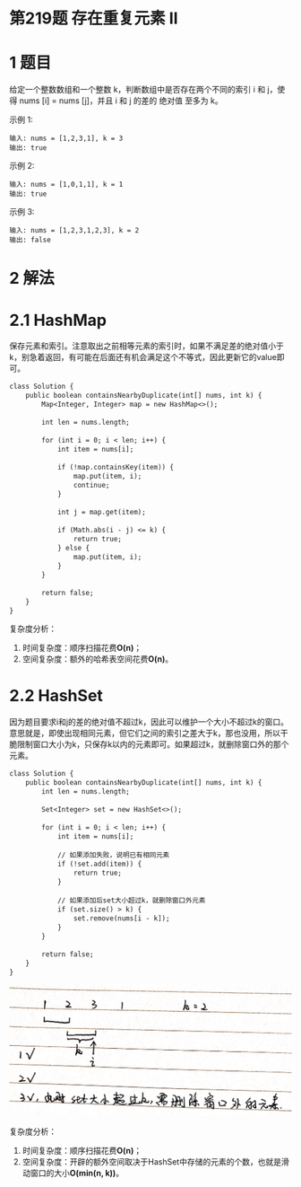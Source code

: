 # 第219题 存在重复元素 II

# 1 题目

给定一个整数数组和一个整数 k，判断数组中是否存在两个不同的索引 i 和 j，使得 nums [i] = nums [j]，并且 i 和 j 的差的 绝对值 至多为 k。

示例 1:

```
输入: nums = [1,2,3,1], k = 3
输出: true
```

示例 2:

```
输入: nums = [1,0,1,1], k = 1
输出: true
```

示例 3:

```
输入: nums = [1,2,3,1,2,3], k = 2
输出: false
```

# 2 解法

# 2.1 HashMap

保存元素和索引。注意取出之前相等元素的索引时，如果不满足差的绝对值小于k，别急着返回，有可能在后面还有机会满足这个不等式，因此更新它的value即可。

```
class Solution {
    public boolean containsNearbyDuplicate(int[] nums, int k) {
        Map<Integer, Integer> map = new HashMap<>();

        int len = nums.length;

        for (int i = 0; i < len; i++) {
            int item = nums[i];

            if (!map.containsKey(item)) {
                map.put(item, i);
                continue;
            }

            int j = map.get(item);

            if (Math.abs(i - j) <= k) {
                return true;
            } else {
                map.put(item, i);
            }
        }

        return false;
    }
}
```

复杂度分析：

1. 时间复杂度：顺序扫描花费**O(n)**；
2. 空间复杂度：额外的哈希表空间花费**O(n)**。

# 2.2 HashSet

因为题目要求i和j的差的绝对值不超过k，因此可以维护一个大小不超过k的窗口。意思就是，即使出现相同元素，但它们之间的索引之差大于k，那也没用，所以干脆限制窗口大小为k，只保存k以内的元素即可。如果超过k，就删除窗口外的那个元素。

```
class Solution {
    public boolean containsNearbyDuplicate(int[] nums, int k) {
        int len = nums.length;

        Set<Integer> set = new HashSet<>();

        for (int i = 0; i < len; i++) {
            int item = nums[i];

            // 如果添加失败，说明已有相同元素
            if (!set.add(item)) {
                return true;
            }

            // 如果添加后set大小超过k，就删除窗口外元素
            if (set.size() > k) {
                set.remove(nums[i - k]);
            }
        }

        return false;
    }
}
```

![窗口图解](images/窗口图解.jpg)

复杂度分析：

1. 时间复杂度：顺序扫描花费**O(n)**；
2. 空间复杂度：开辟的额外空间取决于HashSet中存储的元素的个数，也就是滑动窗口的大小**O(min(n, k))**。

